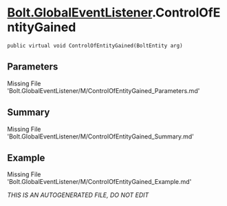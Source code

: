 # [Bolt.GlobalEventListener](Types/Bolt.GlobalEventListener.md).ControlOfEntityGained
`public virtual void ControlOfEntityGained(BoltEntity arg)`
## Parameters
Missing File 'Bolt.GlobalEventListener/M/ControlOfEntityGained_Parameters.md'
## Summary
Missing File 'Bolt.GlobalEventListener/M/ControlOfEntityGained_Summary.md'
## Example
Missing File 'Bolt.GlobalEventListener/M/ControlOfEntityGained_Example.md'

*THIS IS AN AUTOGENERATED FILE, DO NOT EDIT*

